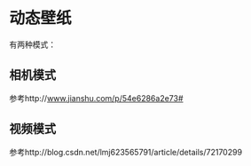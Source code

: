 # 动态壁纸

有两种模式：

## 相机模式

参考http://www.jianshu.com/p/54e6286a2e73#

## 视频模式

参考http://blog.csdn.net/lmj623565791/article/details/72170299
